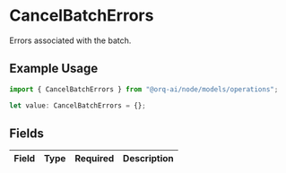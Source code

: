 # CancelBatchErrors

Errors associated with the batch.

## Example Usage

```typescript
import { CancelBatchErrors } from "@orq-ai/node/models/operations";

let value: CancelBatchErrors = {};
```

## Fields

| Field       | Type        | Required    | Description |
| ----------- | ----------- | ----------- | ----------- |